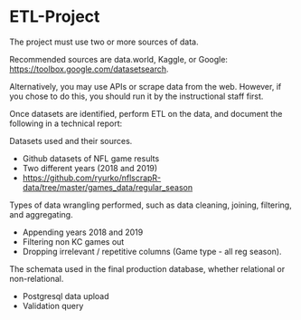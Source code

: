 # ETL-Project

The project must use two or more sources of data.

Recommended sources are data.world, Kaggle, or Google: https://toolbox.google.com/datasetsearch.

Alternatively, you may use APIs or scrape data from the web. However, if you chose to do this, you should run it by the instructional staff first.

Once datasets are identified, perform ETL on the data, and document the following in a technical report:


Datasets used and their sources.<br>
  
  + Github datasets of NFL game results
  + Two different years (2018 and 2019)  
  + https://github.com/ryurko/nflscrapR-data/tree/master/games_data/regular_season
  


Types of data wrangling performed, such as data cleaning, joining, filtering, and aggregating.<br>
  + Appending years 2018 and 2019
  + Filtering non KC games out
  + Dropping irrelevant / repetitive columns (Game type - all reg season).
  


The schemata used in the final production database, whether relational or non-relational. <br>
 + Postgresql data upload
 + Validation query 
